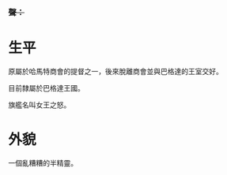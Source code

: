 <!-- TITLE: 瑪葛 -->
<!-- SUBTITLE: 『』 -->
### ~~聲：~~
#  生平
原屬於哈馬特商會的提督之一，後來脫離商會並與巴格達的王室交好。

目前隸屬於巴格達王國。

旗艦名叫女王之怒。
#  外貌
一個亂糟糟的半精靈。